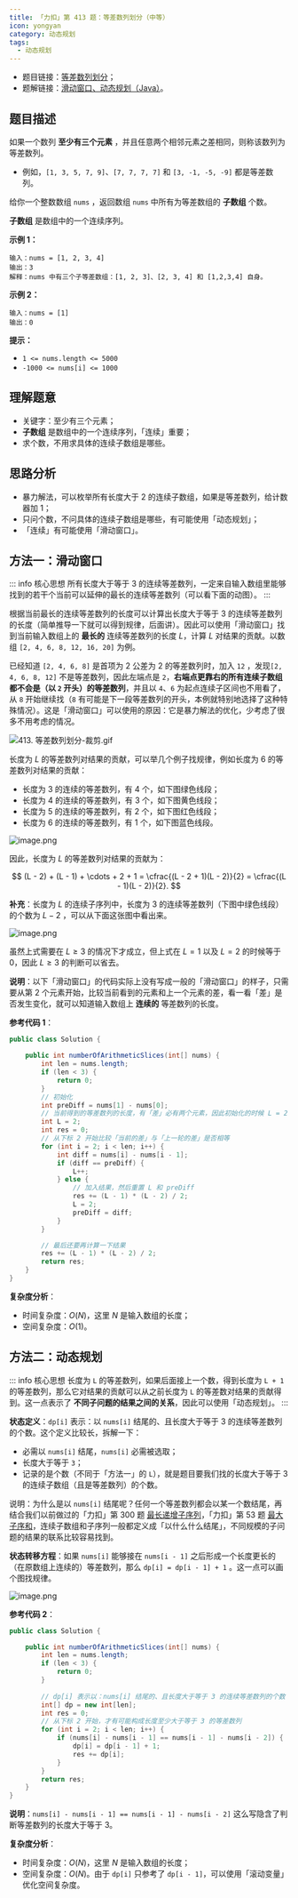 ```yaml
---
title: 「力扣」第 413 题：等差数列划分（中等）
icon: yongyan
category: 动态规划
tags:
  - 动态规划
---
```


+ 题目链接：[等差数列划分](https://leetcode-cn.com/problems/arithmetic-slices/)；
+ 题解链接：[滑动窗口、动态规划（Java）](https://leetcode-cn.com/problems/arithmetic-slices/solution/hua-dong-chuang-kou-dong-tai-gui-hua-jav-3vpp/)。

## 题目描述

如果一个数列 **至少有三个元素** ，并且任意两个相邻元素之差相同，则称该数列为等差数列。

- 例如，`[1, 3, 5, 7, 9]`、`[7, 7, 7, 7]` 和 `[3, -1, -5, -9]` 都是等差数列。

给你一个整数数组 `nums` ，返回数组 `nums` 中所有为等差数组的 **子数组** 个数。

**子数组** 是数组中的一个连续序列。

**示例 1：**

```
输入：nums = [1, 2, 3, 4]
输出：3
解释：nums 中有三个子等差数组：[1, 2, 3]、[2, 3, 4] 和 [1,2,3,4] 自身。
```

**示例 2：**

```
输入：nums = [1]
输出：0
```

**提示：**

- `1 <= nums.length <= 5000`
- `-1000 <= nums[i] <= 1000`

## 理解题意

+ 关键字：至少有三个元素；
+ **子数组** 是数组中的一个连续序列，「连续」重要；
+ 求个数，不用求具体的连续子数组是哪些。

## 思路分析

+ 暴力解法，可以枚举所有长度大于 $2$ 的连续子数组，如果是等差数列，给计数器加 $1$；
+ 只问个数，不问具体的连续子数组是哪些，有可能使用「动态规划」；
+ 「连续」有可能使用「滑动窗口」。


## 方法一：滑动窗口

::: info 核心思想
所有长度大于等于 $3$ 的连续等差数列，一定来自输入数组里能够找到的若干个当前可以延伸的最长的连续等差数列（可以看下面的动图）。
:::


根据当前最长的连续等差数列的长度可以计算出长度大于等于 $3$ 的连续等差数列的长度（简单推导一下就可以得到规律，后面讲）。因此可以使用「滑动窗口」找到当前输入数组上的 **最长的** 连续等差数列的长度 $L$，计算 $L$ 对结果的贡献。以数组 `[2, 4, 6, 8, 12, 16, 20]` 为例。

已经知道 `[2, 4, 6, 8]` 是首项为 $2$ 公差为 $2$ 的等差数列时，加入 `12` ，发现`[2, 4, 6, 8, 12]` 不是等差数列，因此左端点是 `2`，**右端点更靠右的所有连续子数组都不会是（以 `2` 开头）的等差数列**，并且以 `4`、`6` 为起点连续子区间也不用看了，从 `8` 开始继续找（`8` 有可能是下一段等差数列的开头，本例就特别地选择了这种特殊情况）。这是「滑动窗口」可以使用的原因：它是暴力解法的优化，少考虑了很多不用考虑的情况。

![413. 等差数列划分-裁剪.gif](https://pic.leetcode-cn.com/1628592765-vUETXy-413.%20%E7%AD%89%E5%B7%AE%E6%95%B0%E5%88%97%E5%88%92%E5%88%86-%E8%A3%81%E5%89%AA.gif)



长度为 $L$ 的等差数列对结果的贡献，可以举几个例子找规律，例如长度为 $6$ 的等差数列对结果的贡献：

+ 长度为 $3$ 的连续的等差数列，有 $4$ 个，如下图绿色线段；
+ 长度为 $4$ 的连续的等差数列，有 $3$ 个，如下图黄色线段；
+ 长度为 $5$ 的连续的等差数列，有 $2$ 个，如下图红色线段；
+ 长度为 $6$ 的连续的等差数列，有 $1$ 个，如下图蓝色线段。

![image.png](https://pic.leetcode-cn.com/1628582535-izgiJk-image.png)

因此，长度为 $L$ 的等差数列对结果的贡献为：

$$
(L - 2) + (L - 1) + \cdots + 2 + 1 = \cfrac{(L - 2 + 1)(L - 2)}{2} = \cfrac{(L - 1)(L - 2)}{2}.
$$

**补充**：长度为 $L$ 的连续子序列中，长度为 $3$ 的连续等差数列（下图中绿色线段）的个数为 $L - 2$ ，可以从下面这张图中看出来。

![image.png](https://pic.leetcode-cn.com/1628602740-GEjkXJ-image.png)

虽然上式需要在 $L \ge 3$ 的情况下才成立，但上式在 $L = 1$ 以及 $L = 2$ 的时候等于 $0$，因此 $L \ge 3$ 的判断可以省去。

**说明**：以下「滑动窗口」的代码实际上没有写成一般的「滑动窗口」的样子，只需要从第 2 个元素开始，比较当前看到的元素和上一个元素的差，看一看「差」是否发生变化，就可以知道输入数组上 **连续的** 等差数列的长度。


**参考代码 1**：

```java
public class Solution {

    public int numberOfArithmeticSlices(int[] nums) {
        int len = nums.length;
        if (len < 3) {
            return 0;
        }
        // 初始化
        int preDiff = nums[1] - nums[0];
        // 当前得到的等差数列的长度，有「差」必有两个元素，因此初始化的时候 L = 2
        int L = 2;
        int res = 0;
        // 从下标 2 开始比较「当前的差」与「上一轮的差」是否相等
        for (int i = 2; i < len; i++) {
            int diff = nums[i] - nums[i - 1];
            if (diff == preDiff) {
                L++;
            } else {
                // 加入结果，然后重置 L 和 preDiff
                res += (L - 1) * (L - 2) / 2;
                L = 2;
                preDiff = diff;
            }
        }

        // 最后还要再计算一下结果
        res += (L - 1) * (L - 2) / 2;
        return res;
    }
}
```

**复杂度分析**：

+ 时间复杂度：$O(N)$，这里 $N$ 是输入数组的长度；
+ 空间复杂度：$O(1)$。

## 方法二：动态规划

::: info 核心思想
长度为 `L` 的等差数列，如果后面接上一个数，得到长度为 `L + 1` 的等差数列，那么它对结果的贡献可以从之前长度为 `L` 的等差数对结果的贡献得到。这一点表示了 **不同子问题的结果之间的关系**，因此可以使用「动态规划」。
:::

**状态定义**：`dp[i]` 表示：以 `nums[i]` 结尾的、且长度大于等于 $3$ 的连续等差数列的个数。这个定义比较长，拆解一下：

+ 必需以 `nums[i]` 结尾，`nums[i]` 必需被选取；
+ 长度大于等于 `3`；
+ 记录的是个数（不同于「方法一」的 `L`），就是题目要我们找的长度大于等于 3 的连续子数组（且是等差数列）的个数。



说明：为什么是以 `nums[i]` 结尾呢？任何一个等差数列都会以某一个数结尾，再结合我们以前做过的「力扣」第 300 题 [最长递增子序列](/problems/longest-increasing-subsequence/)，「力扣」第 53 题 [最大子序和](/problems/maximum-subarray/)，连续子数组和子序列一般都定义成「以什么什么结尾」，不同规模的子问题的结果的联系比较容易找到。

**状态转移方程**：如果 `nums[i]` 能够接在 `nums[i - 1]` 之后形成一个长度更长的（在原数组上连续的）等差数列，那么 `dp[i] = dp[i - 1] + 1` 。这一点可以画个图找规律。

![image.png](https://pic.leetcode-cn.com/1628582064-PctBWQ-image.png)

**参考代码 2**：

```java
public class Solution {

    public int numberOfArithmeticSlices(int[] nums) {
        int len = nums.length;
        if (len < 3) {
            return 0;
        }
        
        // dp[i] 表示以：nums[i] 结尾的、且长度大于等于 3 的连续等差数列的个数
        int[] dp = new int[len];
        int res = 0;
        // 从下标 2 开始，才有可能构成长度至少大于等于 3 的等差数列
        for (int i = 2; i < len; i++) {
            if (nums[i] - nums[i - 1] == nums[i - 1] - nums[i - 2]) {
                dp[i] = dp[i - 1] + 1;
                res += dp[i];
            }
        }
        return res;
    }
}
```

**说明**：`nums[i] - nums[i - 1] == nums[i - 1] - nums[i - 2]` 这么写隐含了判断等差数列的长度大于等于 $3$。

**复杂度分析**：

+ 时间复杂度：$O(N)$，这里 $N$ 是输入数组的长度；
+ 空间复杂度：$O(N)$。由于 `dp[i]` 只参考了 `dp[i - 1]`，可以使用「滚动变量」优化空间复杂度。